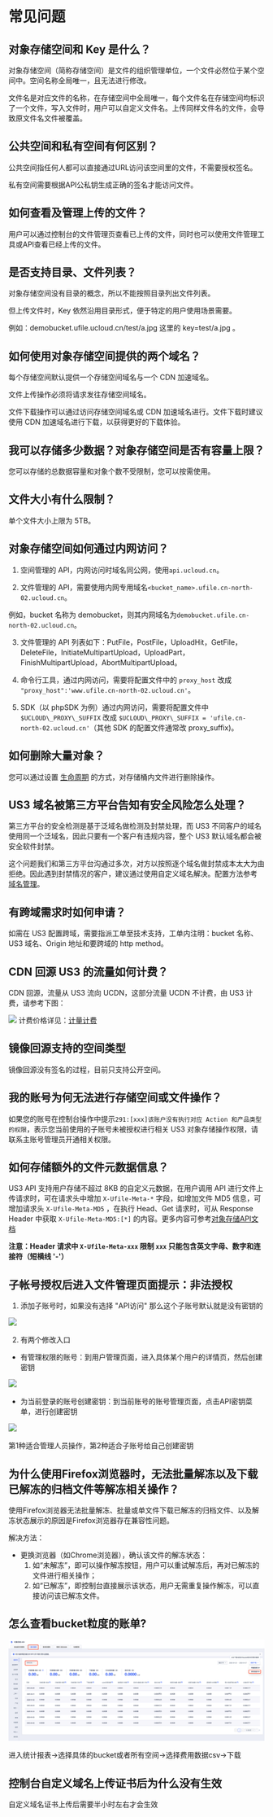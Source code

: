 # 常见问题

## 对象存储空间和 Key 是什么？

对象存储空间（简称存储空间）是文件的组织管理单位，一个文件必然位于某个空间中。空间名称全局唯一，且无法进行修改。

文件名是对应文件的名称，在存储空间中全局唯一，每个文件名在存储空间均标识了一个文件，写入文件时，用户可以自定义文件名。上传同样文件名的文件，会导致原文件名文件被覆盖。

## 公共空间和私有空间有何区别？

公共空间指任何人都可以直接通过URL访问该空间里的文件，不需要授权签名。

私有空间需要根据API公私钥生成正确的签名才能访问文件。

## 如何查看及管理上传的文件？

用户可以通过控制台的文件管理页查看已上传的文件，同时也可以使用文件管理工具或API查看已经上传的文件。

## 是否支持目录、文件列表？

对象存储空间没有目录的概念，所以不能按照目录列出文件列表。

但上传文件时，Key 依然沿用目录形式，便于特定的用户使用场景需要。

例如：demobucket.ufile.ucloud.cn/test/a.jpg 这里的 key=test/a.jpg 。

## 如何使用对象存储空间提供的两个域名？

每个存储空间默认提供一个存储空间域名与一个 CDN 加速域名。

文件上传操作必须将请求发往存储空间域名。

文件下载操作可以通过访问存储空间域名或 CDN 加速域名进行。文件下载时建议使用 CDN 加速域名进行下载，以获得更好的下载体验。

## 我可以存储多少数据？对象存储空间是否有容量上限？

您可以存储的总数据容量和对象个数不受限制，您可以按需使用。

## 文件大小有什么限制？

单个文件大小上限为 5TB。

## 对象存储空间如何通过内网访问？

1. 空间管理的 API，内网访问时域名同公网，使用`api.ucloud.cn`。

2. 文件管理的 API，需要使用内网专用域名`<bucket_name>.ufile.cn-north-02.ucloud.cn`。

例如，bucket 名称为 demobucket，则其内网域名为`demobucket.ufile.cn-north-02.ucloud.cn`。

3. 文件管理的 API 列表如下：PutFile，PostFile，UploadHit，GetFile，DeleteFile，InitiateMultipartUpload，UploadPart，FinishMultipartUpload，AbortMultipartUpload。

4. 命令行工具，通过内网访问，需要将配置文件中的 `proxy_host` 改成` "proxy_host":'www.ufile.cn-north-02.ucloud.cn'`。

5. SDK（以 phpSDK 为例）通过内网访问，需要将配置文件中 `$UCLOUD\_PROXY\_SUFFIX` 改成 `$UCLOUD\_PROXY\_SUFFIX = 'ufile.cn-north-02.ucloud.cn'`（其他 SDK 的配置文件通常改 proxy_suffix)。

##  如何删除大量对象？

您可以通过设置 [生命周期](/ufile/guide/lifecycle) 的方式，对存储桶内文件进行删除操作。

##  US3 域名被第三方平台告知有安全风险怎么处理？

第三方平台的安全检测是基于泛域名做检测及封禁处理，而 US3 不同客户的域名使用同一个泛域名，因此只要有一个客户有违规内容，整个 US3 默认域名都会被安全软件封禁。

这个问题我们和第三方平台沟通过多次，对方以按照逐个域名做封禁成本太大为由拒绝。因此遇到封禁情况的客户，建议通过使用自定义域名解决。配置方法参考 [域名管理](/ufile/guide/domain)。

## 有跨域需求时如何申请？

如需在 US3 配置跨域，需要指派工单至技术支持，工单内注明：bucket 名称、US3 域名、Origin 地址和要跨域的 http method。

## CDN 回源 US3 的流量如何计费？

CDN 回源，流量从 US3 流向 UCDN，这部分流量 UCDN 不计费，由 US3 计费，请参考下图：

![](/images/UCDN回源US3.png)
计费价格详见：[计量计费](/ufile/bill/new)

## 镜像回源支持的空间类型

镜像回源没有签名的过程，目前只支持公开空间。

## 我的账号为何无法进行存储空间或文件操作？

如果您的账号在控制台操作中提示`291:[xxx]该账户没有执行对应 Action 和产品类型的权限`，表示您当前使用的子账号未被授权进行相关 US3 对象存储操作权限，请联系主账号管理员开通相关权限。

## 如何存储额外的文件元数据信息？

US3 API 支持用户存储不超过 8KB 的自定义元数据，在用户调用 API 进行文件上传请求时，可在请求头中增加 `X-Ufile-Meta-*` 字段，如增加文件 MD5 信息，可增加请求头 `X-Ufile-Meta-MD5` ，在执行 Head、Get 请求时，可从 Response Header 中获取 `X-Ufile-Meta-MD5:[*]` 的内容。更多内容可参考[对象存储API文档](https://docs.ucloud.cn/api/ufile-api/README)

**注意：Header 请求中 `X-Ufile-Meta-xxx` 限制 `xxx` 只能包含英文字母、数字和连接符（短横线 '-'）**

## 子帐号授权后进入文件管理页面提示：非法授权

1. 添加子账号时，如果没有选择 "API访问" 那么这个子账号默认就是没有密钥的

![](/images/子账号授权_1.png)

2. 有两个修改入口

- 有管理权限的账号：到用户管理页面，进入具体某个用户的详情页，然后创建密钥

![](/images/子账号授权_2.png)

- 为当前登录的账号创建密钥：到当前账号的账号管理页面，点击API密钥菜单，进行创建密钥

![](/images/子账号授权_3.png)

第1种适合管理人员操作，第2种适合子账号给自己创建密钥

## 为什么使用Firefox浏览器时，无法批量解冻以及下载已解冻的归档文件等解冻相关操作？

使用Firefox浏览器无法批量解冻、批量或单文件下载已解冻的归档文件、以及解冻状态展示的原因是Firefox浏览器存在兼容性问题。

解决方法：

- 更换浏览器（如Chrome浏览器），确认该文件的解冻状态：
  1. 如“未解冻”，即可以操作解冻按钮，用户可以重试解冻后，再对已解冻的文件进行相关操作；
  2. 如“已解冻”，即控制台直接展示该状态，用户无需重复操作解冻，可以直接访问该已解冻文件。

## 怎么查看bucket粒度的账单?

![](/images/pic/bucket_pay.png)

进入统计报表->选择具体的bucket或者所有空间->选择费用数据csv->下载

## 控制台自定义域名上传证书后为什么没有生效

自定义域名证书上传后需要半小时左右才会生效
